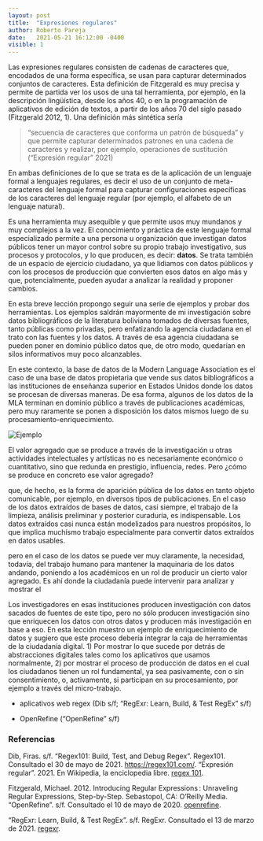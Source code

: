 ```yaml
---
layout: post
title:  "Expresiones regulares"
author: Roberto Pareja
date:   2021-05-21 16:12:00 -0400
visible: 1
---
```

Las expresiones regulares consisten de cadenas de caracteres que, encodados de una forma específica, se usan para capturar determinados conjuntos de caracteres. Esta definición de Fitzgerald es muy precisa y permite de partida ver los usos de una tal herramienta, por ejemplo, en la descripción lingüística, desde los años 40, o en la programación de aplicativos de edición de textos, a partir de los años 70 del siglo pasado (Fitzgerald 2012, 1). Una definición más sintética sería 

>“secuencia de caracteres que conforma un patrón de búsqueda” y que permite capturar determinados patrones en una cadena de caracteres y realizar, por ejemplo, operaciones de sustitución (“Expresión regular” 2021)

En ambas definiciones de lo que se trata es de la aplicación de un lenguaje formal a lenguajes regulares, es decir el uso de un conjunto de meta-caracteres del lenguaje formal para capturar configuraciones específicas de los caracteres del lenguaje regular (por ejemplo, el alfabeto de un lenguaje natural). 

Es una herramienta muy asequible y que permite usos muy mundanos y muy complejos a la vez.
El conocimiento y práctica de este lenguaje formal especializado permite a una persona u organización que investigan datos públicos tener un mayor control sobre su propio trabajo investigativo, sus procesos y protocolos, y lo que producen, es decir: **datos**. Se trata también de un espacio de ejercicio ciudadano, ya que lidiamos con datos públicos y con los procesos de producción que convierten esos datos en algo más y que, potencialmente, pueden ayudar a analizar la realidad y proponer cambios. 

En esta breve lección propongo seguir una serie de ejemplos y probar dos herramientas. Los ejemplos saldrán mayormente de mi investigación sobre datos bibliográficos de la literatura boliviana tomados de diversas fuentes, tanto públicas como privadas, pero enfatizando la agencia ciudadana en el trato con las fuentes y los datos. A través de esa agencia ciudadana se pueden poner en dominio público datos que, de otro modo, quedarían en silos informativos muy poco alcanzables. 

En este contexto, la base de datos de la Modern Language Association es el caso de una base de datos propietaria que vende sus datos bibliográficos a las instituciones de enseñanza superior en Estados Unidos donde los datos se procesan de diversas maneras. De esa forma, algunos de los datos de la MLA terminan en dominio público a través de publicaciones académicas, pero muy raramente se ponen a disposición los datos mismos luego de su procesamiento-enriquecimiento. 

![Ejemplo](\assets\Saenz_Datos_Regex.jpg)

El valor agregado que se produce a través de la investigación u otras actividades intelectuales y artísticas no es necesariamente económico o cuantitativo, sino que redunda en prestigio, influencia, redes. Pero ¿cómo se produce en concreto ese valor agregado? 

que, de hecho, es la forma de aparición pública de los datos en tanto objeto comunicable, por ejemplo, en diversos tipos de publicaciones. En el caso de los datos extraídos de bases de datos, casi siempre, el trabajo de la limpieza, análisis preliminar y posterior curaduría, es indispensable. Los datos extraídos casi nunca están modelizados para nuestros propósitos, lo que implica muchísmo trabajo especialmente para convertir datos extraídos en datos usables. 

pero en el caso de los datos se puede ver muy claramente, la necesidad, todavía, del trabajo humano para mantener la maquinaria de los datos andando, poniendo a los académicos en un rol de producir un cierto valor agregado. Es ahí donde la ciudadanía puede intervenir para analizar y mostrar el 

Los investigadores en esas instituciones producen investigación con datos sacados de fuentes de este tipo, pero no sólo producen investigación sino que enriquecen los datos con otros datos y producen más investigación en base a eso. En esta lección muestro un ejemplo de enriquecimiento de datos y sugiero que este proceso debería integrar la caja de herramientas de la ciudadanía digital. 1) Por mostrar lo que sucede por detrás de abstracciones digitales tales como los aplicativos que usamos normalmente, 2) por mostrar el proceso de producción de datos en el cual los ciudadanos tienen un rol fundamental, ya sea pasivamente, con o sin consentimiento, o, activamente, si participan en su procesamiento, por ejemplo a través del micro-trabajo.

- aplicativos web regex
(Dib s/f; “RegExr: Learn, Build, & Test RegEx” s/f)

- OpenRefine
(“OpenRefine” s/f)


### Referencias

Dib, Firas. s/f. “Regex101: Build, Test, and Debug Regex”. Regex101. Consultado el 30 de mayo de 2021. https://regex101.com/.
“Expresión regular”. 2021. En Wikipedia, la enciclopedia libre. [regex 101](https://es.wikipedia.org/w/index.php?title=Expresi%C3%B3n_regular&oldid=134224430).

Fitzgerald, Michael. 2012. Introducing Regular Expressions : Unraveling Regular Expressions, Step-by-Step. Sebastopol, CA: O’Reilly Media.
“OpenRefine”. s/f. Consultado el 10 de mayo de 2020. [openrefine](https://openrefine.org/).

“RegExr: Learn, Build, & Test RegEx”. s/f. RegExr. Consultado el 13 de marzo de 2021. [regexr](https://regexr.com/).
